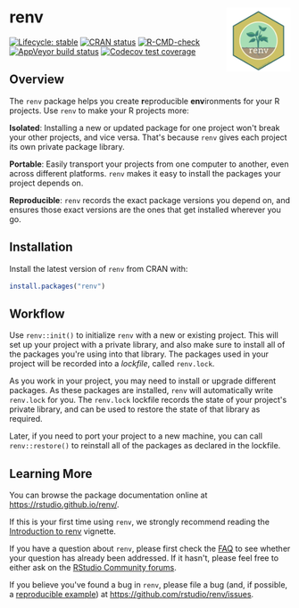 
# renv<a href="https://rstudio.github.io/renv/"><img src="man/figures/logo.svg" align="right" height="115" /></a>

<!-- badges: start -->
[![Lifecycle: stable](https://img.shields.io/badge/lifecycle-stable-brightgreen.svg)](https://lifecycle.r-lib.org/articles/stages.html)
[![CRAN status](https://www.r-pkg.org/badges/version/renv)](https://CRAN.R-project.org/package=renv)
[![R-CMD-check](https://github.com/rstudio/renv/workflows/R-CMD-check/badge.svg)](https://github.com/rstudio/renv/actions)
[![AppVeyor build status](https://ci.appveyor.com/api/projects/status/github/rstudio/renv?branch=main&svg=true)](https://ci.appveyor.com/project/rstudio/renv)
[![Codecov test coverage](https://codecov.io/gh/rstudio/renv/branch/main/graph/badge.svg)](https://app.codecov.io/gh/rstudio/renv?branch=main)
<!-- badges: end -->

## Overview

The `renv` package helps you create **r**eproducible **env**ironments for
your R projects. Use `renv` to make your R projects more:

**Isolated**: Installing a new or updated package for one project won't break
your other projects, and vice versa. That's because `renv` gives each project
its own private package library.

**Portable**: Easily transport your projects from one computer to another, even
across different platforms. `renv` makes it easy to install the packages your
project depends on.

**Reproducible**: `renv` records the exact package versions you depend on, and
ensures those exact versions are the ones that get installed wherever you go.


## Installation

Install the latest version of `renv` from CRAN with:

```r
install.packages("renv")
```


## Workflow

Use `renv::init()` to initialize `renv` with a new or existing project. This
will set up your project with a private library, and also make sure to install
all of the packages you're using into that library. The packages used in your
project will be recorded into a *lockfile*, called `renv.lock`.

As you work in your project, you may need to install or upgrade different
packages. As these packages are installed, `renv` will automatically write
`renv.lock` for you. The `renv.lock` lockfile records the state of your project's
private library, and can be used to restore the state of that library as required.

Later, if you need to port your project to a new machine, you can call
`renv::restore()` to reinstall all of the packages as declared in the lockfile.


## Learning More

You can browse the package documentation online at
<https://rstudio.github.io/renv/>.

If this is your first time using `renv`, we strongly recommend reading the
[Introduction to renv](https://rstudio.github.io/renv/articles/renv.html)
vignette.

If you have a question about `renv`, please first check the
[FAQ](https://rstudio.github.io/renv/articles/faq.html) to see whether your
question has already been addressed. If it hasn't, please feel free to either
ask on the [RStudio Community forums](https://community.rstudio.com).

If you believe you've found a bug in `renv`, please file a bug (and, if
possible, a [reproducible example](https://reprex.tidyverse.org)) at
<https://github.com/rstudio/renv/issues>.
